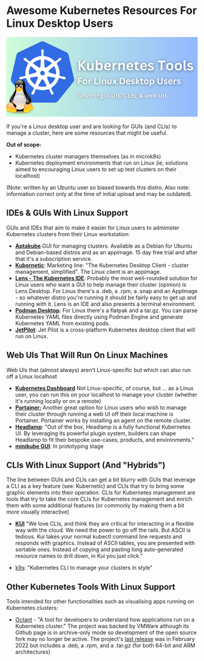 # Awesome Kubernetes Resources For Linux Desktop Users

![Kubernetes Tools For Linux Desktop Users](./images/header.png)

If you're a Linux desktop user and are looking for GUIs (and CLIs) to manage a cluster, here are some resources that might be useful.

**Out of scope:** 

- Kubernetes cluster managers themselves (as in microk8s)
- Kubernetes deployment environments that run on Linux (ie, solutions aimed to encouraging Linux users to set up test clusters on their localhost)

(Note: written by an Ubuntu user so biased towards this distro. Also note: information correct only at the time of initial upload and may be outdated).

## IDEs & GUIs With Linux Support 

GUIs and IDEs that aim to make it easier for Linux users to administer Kubernetes clusters from their Linux workstation:

- **[Aptakube](https://aptakube.com/)**  GUI for managing clusters. Available as a Debian for Ubuntu and Debian-based distros and as an appimage. 15 day free trial and after that it's a subscription service.
- **[Kubernetic](https://www.kubernetic.com/?utm_source=the+new+stack&utm_medium=referral&utm_content=inline-mention&utm_campaign=tns+platform)**: Marketing line: "The Kubernetes Desktop Client - cluster management, simplified". The Linux client is an appimage. 
- [**Lens - The Kubernetes IDE**](https://k8slens.dev/): Probably the most well-rounded solution for Linux users who want a GUI to help manage their cluster (opinion) is Lens Desktop. For Linux there's a .deb, a .rpm, a .snap and an AppImage - so whatever distro you're running it should be fairly easy to get up and running with it. Lens is an IDE and also presents a terminal environment.
- [**Podman Desktop**](https://podman-desktop.io/): For Linux there's a flatpak and a tar.gz. You can parse Kubernetes YAML files directly using Podman Engine and generate Kubernetes YAML from existing pods.
- **[JetPilot](https://github.com/unxsist/jet-pilot)**: Jet Pilot is a cross-platform Kubernetes desktop client that will run on Linux. 

## Web UIs That Will Run On Linux Machines

Web UIs that (almost always) aren't Linux-specific but which can also run off a Linux localhost

- **[Kubernetes Dashboard](https://github.com/kubernetes/dashboard)** Not Linux-specific, of course, but  ... as a Linux user, you can run this on your localhost to manage your cluster (whether it's running locally or on a remote)
- **[Portainer:](https://www.portainer.io)**  Another great option for Linux users who wish to manage their cluster through running a web UI off their local machine is Portainer. Portainer works by installing an agent on the remote cluster. 
- [**Headlamp**](https://headlamp.dev/): "Out of the box, Headlamp is a fully functional Kubernetes UI. By leveraging its powerful plugin system, builders can shape Headlamp to fit their bespoke use-cases, products, and environments."
- **[minikube GUI](https://minikube.sigs.k8s.io/docs/tutorials/setup_minikube_gui/)**: In prototyping stage 



## CLIs With Linux Support (And "Hybrids")

The line between GUIs and CLIs can get a bit blurry with GUIs that leverage a CLI as a key feature (see: Kubernetic) and CLIs that try to bring some graphic elements into their operation. CLIs for Kubernetes management are tools that try to take the core CLIs for Kubernetes management and enrich them with some additional features (or commonly by making them a bit more visually interactive)

- **[KUI](https://kui.tools/)** "We love CLIs, and think they are critical for interacting in a flexible way with the cloud. We need the power to go off the rails. But ASCII is tedious. Kui takes your normal kubectl command line requests and responds with graphics. Instead of ASCII tables, you are presented with sortable ones. Instead of copying and pasting long auto-generated resource names to drill down, in Kui you just click."

- [k9s](https://github.com/derailed/k9s): "Kubernetes CLI to manage your clusters in style"

  

## Other Kubernetes Tools With Linux Support

Tools intended for other functionalities such as visualising apps running on Kubernetes clusters:

- [Octant](https://octant.dev/community/) - "A tool for developers to understand how applications run on a Kubernetes cluster." The project was backed by VMWare although its Github page is in archive-only mode so development of the open source fork may no longer be active.  The project's [last release](https://github.com/vmware-archive/octant/releases) was in February 2022 but includes a .deb, a .rpm, and a .tar.gz (for both 64-bit and ARM architectures)

